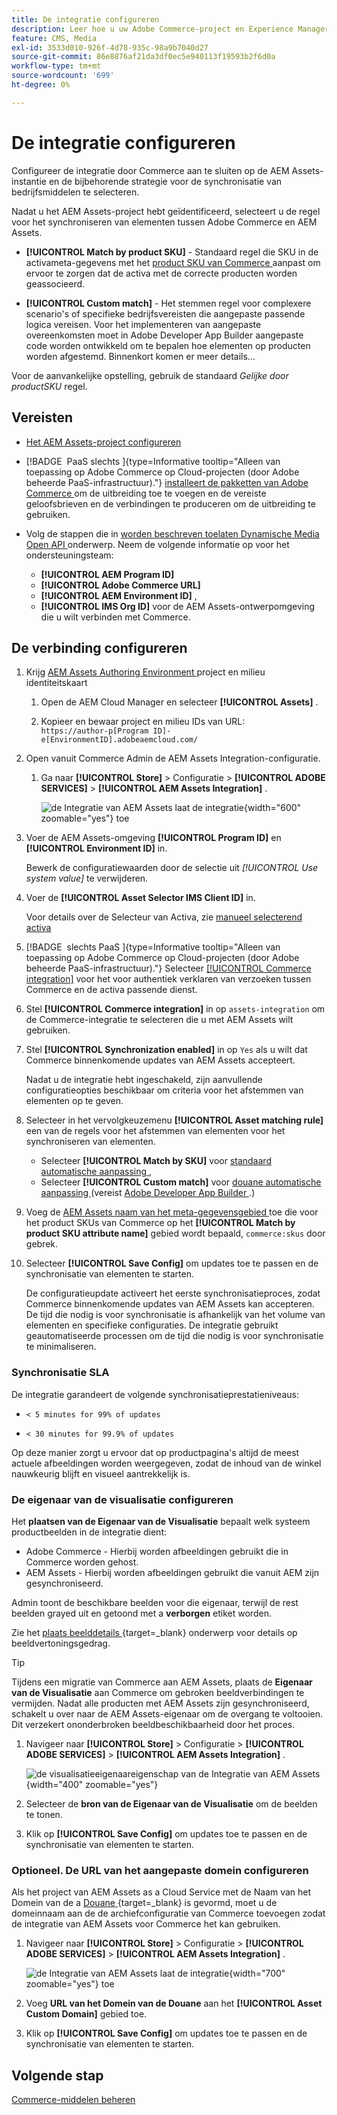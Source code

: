 ```yaml
---
title: De integratie configureren
description: Leer hoe u uw Adobe Commerce-project en Experience Manager Assets-projecten kunt verbinden om de synchronisatie van middelen tussen deze twee systemen mogelijk te maken.
feature: CMS, Media
exl-id: 3533d010-926f-4d78-935c-98a9b7040d27
source-git-commit: 86e8876af21da3df0ec5e940113f19593b2f6d0a
workflow-type: tm+mt
source-wordcount: '699'
ht-degree: 0%

---
```


# De integratie configureren

Configureer de integratie door Commerce aan te sluiten op de AEM Assets-instantie en de bijbehorende strategie voor de synchronisatie van bedrijfsmiddelen te selecteren.

Nadat u het AEM Assets-project hebt geïdentificeerd, selecteert u de regel voor het synchroniseren van elementen tussen Adobe Commerce en AEM Assets.

* **[!UICONTROL Match by product SKU]** - Standaard regel die SKU in de activameta-gegevens met het [ product SKU van Commerce ](https://experienceleague.adobe.com/nl/docs/commerce-operations/implementation-playbook/glossary#sku) aanpast om ervoor te zorgen dat de activa met de correcte producten worden geassocieerd.

* **[!UICONTROL Custom match]** - Het stemmen regel voor complexere scenario&#39;s of specifieke bedrijfsvereisten die aangepaste passende logica vereisen. Voor het implementeren van aangepaste overeenkomsten moet in Adobe Developer App Builder aangepaste code worden ontwikkeld om te bepalen hoe elementen op producten worden afgestemd. Binnenkort komen er meer details...

Voor de aanvankelijke opstelling, gebruik de standaard *Gelijke door productSKU* regel.

## Vereisten

* [Het AEM Assets-project configureren](configure-aem.md)

* [!BADGE &#x200B; PaaS slechts &#x200B;]{type=Informative tooltip="Alleen van toepassing op Adobe Commerce op Cloud-projecten (door Adobe beheerde PaaS-infrastructuur)."} [ installeert de pakketten van Adobe Commerce ](configure-commerce.md) om de uitbreiding toe te voegen en de vereiste geloofsbrieven en de verbindingen te produceren om de uitbreiding te gebruiken.

* Volg de stappen die in [ worden beschreven toelaten Dynamische Media Open API ](https://experienceleague.adobe.com/nl/docs/experience-manager-cloud-service/content/assets/dynamicmedia/dynamic-media-open-apis/dynamic-media-open-apis-overview#enable-dynamic-media-open-apis) onderwerp. Neem de volgende informatie op voor het ondersteuningsteam:

   * **[!UICONTROL AEM Program ID]**
   * **[!UICONTROL Adobe Commerce URL]**
   * **[!UICONTROL AEM Environment ID]** ,
   * **[!UICONTROL IMS Org ID]** voor de AEM Assets-ontwerpomgeving die u wilt verbinden met Commerce.

## De verbinding configureren

1. Krijg [ AEM Assets Authoring Environment ](https://experienceleague.adobe.com/nl/docs/experience-manager-cloud-service/content/sites/authoring/quick-start) project en milieu identiteitskaart

   1. Open de AEM Cloud Manager en selecteer **[!UICONTROL Assets]** .

   1. Kopieer en bewaar project en milieu IDs van URL:<br>`https://author-p[Program ID]-e[EnvironmentID].adobeaemcloud.com/`

1. Open vanuit Commerce Admin de AEM Assets Integration-configuratie.

   1. Ga naar **[!UICONTROL Store]** > Configuratie > **[!UICONTROL ADOBE SERVICES]** > **[!UICONTROL AEM Assets Integration]** .

      ![ de Integratie van AEM Assets laat de integratie ](../assets/aem-assets-view.png){width="600" zoomable="yes"} toe

1. Voer de AEM Assets-omgeving **[!UICONTROL Program ID]** en **[!UICONTROL Environment ID]** in.

   Bewerk de configuratiewaarden door de selectie uit *[!UICONTROL Use system value]* te verwijderen.

1. Voer de **[!UICONTROL Asset Selector IMS Client ID]** in.

   Voor details over de Selecteur van Activa, zie [ manueel selecterend activa ](../synchronize/asset-selector-integration.md)

1. [!BADGE &#x200B; slechts PaaS &#x200B;]{type=Informative tooltip="Alleen van toepassing op Adobe Commerce op Cloud-projecten (door Adobe beheerde PaaS-infrastructuur)."} Selecteer [[!UICONTROL Commerce integration]](configure-commerce.md#add-the-integration-to-the-commerce-environment) voor het voor authentiek verklaren van verzoeken tussen Commerce en de activa passende dienst.

1. Stel **[!UICONTROL Commerce integration]** in op `assets-integration` om de Commerce-integratie te selecteren die u met AEM Assets wilt gebruiken.

1. Stel **[!UICONTROL Synchronization enabled]** in op `Yes` als u wilt dat Commerce binnenkomende updates van AEM Assets accepteert.

   Nadat u de integratie hebt ingeschakeld, zijn aanvullende configuratieopties beschikbaar om criteria voor het afstemmen van elementen op te geven.

1. Selecteer in het vervolgkeuzemenu **[!UICONTROL Asset matching rule]** een van de regels voor het afstemmen van elementen voor het synchroniseren van elementen.

   * Selecteer **[!UICONTROL Match by SKU]** voor [ standaard automatische aanpassing ](../synchronize/default-match.md),
   * Selecteer **[!UICONTROL Custom match]** voor [ douane automatische aanpassing ](../synchronize/custom-match.md) (vereist [ Adobe Developer App Builder ](https://experienceleague.adobe.com/nl/docs/commerce-learn/tutorials/adobe-developer-app-builder/introduction-to-app-builder).)

1. Voeg de [ AEM Assets naam van het meta-gegevensgebied ](configure-aem.md#configure-metadata) toe die voor het product SKUs van Commerce op het **[!UICONTROL Match by product SKU attribute name]** gebied wordt bepaald, `commerce:skus` door gebrek.

1. Selecteer **[!UICONTROL Save Config]** om updates toe te passen en de synchronisatie van elementen te starten.

   De configuratieupdate activeert het eerste synchronisatieproces, zodat Commerce binnenkomende updates van AEM Assets kan accepteren. De tijd die nodig is voor synchronisatie is afhankelijk van het volume van elementen en specifieke configuraties. De integratie gebruikt geautomatiseerde processen om de tijd die nodig is voor synchronisatie te minimaliseren.

### Synchronisatie SLA

De integratie garandeert de volgende synchronisatieprestatieniveaus:

* `< 5 minutes for 99% of updates`

* `< 30 minutes for 99.9% of updates`

Op deze manier zorgt u ervoor dat op productpagina&#39;s altijd de meest actuele afbeeldingen worden weergegeven, zodat de inhoud van de winkel nauwkeurig blijft en visueel aantrekkelijk is.

### De eigenaar van de visualisatie configureren

Het **plaatsen van de Eigenaar van de Visualisatie** bepaalt welk systeem productbeelden in de integratie dient:

* Adobe Commerce - Hierbij worden afbeeldingen gebruikt die in Commerce worden gehost.
* AEM Assets - Hierbij worden afbeeldingen gebruikt die vanuit AEM zijn gesynchroniseerd.

Admin toont de beschikbare beelden voor die eigenaar, terwijl de rest beelden grayed uit en getoond met a **verborgen** etiket worden.

Zie het [ plaats beelddetails ](https://experienceleague.adobe.com/nl/docs/commerce-admin/catalog/products/digital-assets/product-image#set-image-details){target=_blank} onderwerp voor details op beeldvertoningsgedrag.

>[!TIP]
>
> Tijdens een migratie van Commerce aan AEM Assets, plaats de **Eigenaar van de Visualisatie** aan Commerce om gebroken beeldverbindingen te vermijden. Nadat alle producten met AEM Assets zijn gesynchroniseerd, schakelt u over naar de AEM Assets-eigenaar om de overgang te voltooien. Dit verzekert ononderbroken beeldbeschikbaarheid door het proces.

1. Navigeer naar **[!UICONTROL Store]** > Configuratie > **[!UICONTROL ADOBE SERVICES]** > **[!UICONTROL AEM Assets Integration]** .

   ![ de visualisatieeigenaareigenschap van de Integratie van AEM Assets ](../assets/visualization-owner-detail.png){width="400" zoomable="yes"}

1. Selecteer de **bron van de Eigenaar van de Visualisatie** om de beelden te tonen.

1. Klik op **[!UICONTROL Save Config]** om updates toe te passen en de synchronisatie van elementen te starten.

### Optioneel. De URL van het aangepaste domein configureren

Als het project van AEM Assets as a Cloud Service met de Naam van het Domein van de a [ Douane ](https://experienceleague.adobe.com/nl/docs/experience-manager-cloud-service/content/implementing/using-cloud-manager/custom-domain-names/add-custom-domain-name){target=_blank} is gevormd, moet u de domeinnaam aan de de archiefconfiguratie van Commerce toevoegen zodat de integratie van AEM Assets voor Commerce het kan gebruiken.

1. Navigeer naar **[!UICONTROL Store]** > Configuratie > **[!UICONTROL ADOBE SERVICES]** > **[!UICONTROL AEM Assets Integration]** .

   ![ de Integratie van AEM Assets laat de integratie ](../assets/aem-assets-view.png){width="700" zoomable="yes"} toe

1. Voeg **URL van het Domein van de Douane** aan het **[!UICONTROL Asset Custom Domain]** gebied toe.

1. Klik op **[!UICONTROL Save Config]** om updates toe te passen en de synchronisatie van elementen te starten.

## Volgende stap

[Commerce-middelen beheren](../manage-assets.md)
